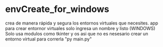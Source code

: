 # envCreate_for_windows
 crea de manera rápida y segura los entornos virtuales que necesites.
app para crear entornor virtuales solo ingresa un nombre y listo (WINDOWS) Solo usa modulos como tkinter y os asi que no es nesesario crear un entorno virtual para correrla "py main.py"
